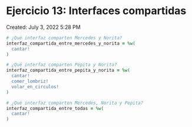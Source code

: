 # Ejercicio 13: Interfaces compartidas

Created: July 3, 2022 5:28 PM

```ruby
# ¿Qué interfaz comparten Mercedes y Norita?
interfaz_compartida_entre_mercedes_y_norita = %w(
  cantar!
)

# ¿Qué interfaz comparten Pepita y Norita?
interfaz_compartida_entre_pepita_y_norita = %w(
  cantar!
  comer_lombriz!
  volar_en_circulos!
)

# ¿Qué interfaz comparten Mercedes, Norita y Pepita?
interfaz_compartida_entre_todas = %w(
  cantar!
)
```